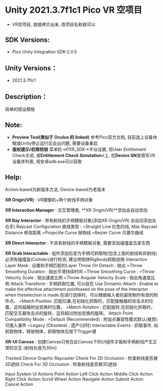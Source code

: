 # Unity 2021.3.7f1c1 Pico VR 空项目  

- VR空项目, 直接拷贝出来, 改项目名称就可以

## SDK Versions:

   - Pico Unity Integration SDK-2.0.5

## Unity Versions：

   - 2021.3.7flc1

## Description：

简单的搭设模板

##  Note:
- **Preview Tool(类似于 Oculus 的 linked)**
  参考Pico官方文档, 目前连上设备休眠或Unity停止运行后会出问题, 需要设备重启
- **版权提示/权限校验**
  菜单栏→PXR_SDK→平台设置, 将User Entitlement Check关闭, 或**Entitlement Check Simulation**√上, 在**Device SN**里填写VR设备序列表, 用安卓adb.exe可以获取



## Help:

Action-based为新版本方法, Device-based为老版本

**XR Origin(VR)** : VR摄像机+两个射线手柄对象

**XR Interaction Manager** : 交互管理类, **XR Origin(VR)**添加会自动添加

**XR Ray Interactor** : 带有射线的手柄模板对象(添加XR Origin(VR) 会自动添加左右手)
Raycast Configuration
直线类型 : 
=Straight Line 红色的线, Max Raycast Distance 修改距离
=Projectile Curve 抛物线
=Bezier Curve 贝塞尔曲线

**XR Direct Interactor** : 不具有射线的手柄模板对象, 需要添加碰撞盒去拿东西



**XR Grab Interactable** : 组件添加后变为手柄可抓取物(包含上面的射线和非射线)
必须有碰撞盒(Collider)进行检测, 建议带刚体Rigibody抓取投掷
Interaction Layer Mask : 设置和手柄匹配的Layer
Throw On Detach : 抛出
=Throw Smoothing Duration : 抛出平滑持续时间
=Throw Smoothing Curve : 
=Throw Velocity Scale : 抛出速度比例
=Throw Angular Velocity Scale : 抛出角速度比例
Attack Transform : 手柄抓取位置, 可以挂在
Use Dvnamic Attach : Enable to make the effective attachment pointbased on the pose of the lnteractor when theselection is made.在进行选择时，可以根据输入者的姿势制作有效的附件点。
=Match Position :匹配位置,在初始化抓取时，匹配接触器的攻击点的位置。这将超越附加变换的位置。
=Match Rotation : 匹配旋转,在初始化抓取时，匹配交互器攻击点的旋转，这将超过附加变换的旋转。
Attach Point Compatibility Mode : 
=Default (Recommended) : 附加点兼容性模式默认(推荐)可插入事件
=Legacy (Obsolete) : 遗产(过时)
Interactable Events : 抓取事件, 如抓取物体，释放物体，抓取物体后按下Trigger键

**XR-UI Canvas** : 创建Canvas只有在此Canvas下的UI组件才能和手柄射线产生正常的交互 (射线长度为30m)

Tracked Device Graphic Raycaster
Check For 2D Occlusion : 检查射线是否被2D遮挡
Check For 3D Occlusion : 检查射线是否被3D遮挡

Input System Ul Actions
Point Action
Left Click Action
Middle Click Action
Right Click Action
Scroll Wheel Action
Navigate Action
Submit Action
Cancel Action